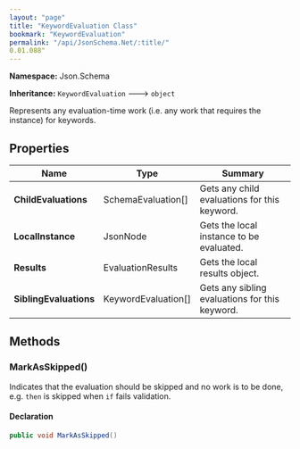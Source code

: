 ```yaml
---
layout: "page"
title: "KeywordEvaluation Class"
bookmark: "KeywordEvaluation"
permalink: "/api/JsonSchema.Net/:title/"
0.01.088"
---
```

**Namespace:** Json.Schema

**Inheritance:**
`KeywordEvaluation`
 🡒 
`object`

Represents any evaluation-time work (i.e. any work that requires the instance) for keywords.

## Properties

| Name | Type | Summary |
|---|---|---|
| **ChildEvaluations** | SchemaEvaluation[] | Gets any child evaluations for this keyword. |
| **LocalInstance** | JsonNode | Gets the local instance to be evaluated. |
| **Results** | EvaluationResults | Gets the local results object. |
| **SiblingEvaluations** | KeywordEvaluation[] | Gets any sibling evaluations for this keyword. |

## Methods

### MarkAsSkipped()

Indicates that the evaluation should be skipped and no work is to be done,
e.g. `then` is skipped when `if` fails validation.

#### Declaration

```c#
public void MarkAsSkipped()
```


